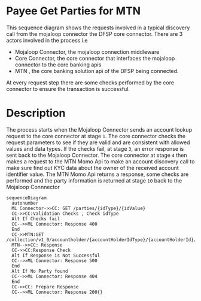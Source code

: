 # Payee Get Parties for MTN
This sequence diagram shows the requests involved in a typical discovery call from the mojaloop connector the DFSP core connector.  There are 3 actors involved in the process i.e
- Mojaloop Connector, the mojaloop connection middleware
- Core Connector, the core connector that interfaces the mojaloop connector to the core banking apis
-  MTN , the core banking solution api of the DFSP being connected.

At every request step there are some checks performed by the core connector to ensure the transaction is successful.

# Description
The process starts when the Mojaloop Connector sends an account lookup request to the core connector at stage `1`. The core connector checks the request parameters to see if they are valid and are consistent with allowed values and data types. If the checks fail, at stage `3`, an error response is sent back to the Mojaloop Connector. The core connector at stage `4` then makes a request to the MTN Momo Api to make an account discovery call to make sure find out KYC data about the owner of the received account identifier value. The MTN Momo Api returns a response, some checks are performed and the party information is returned at stage `10` back to the Mojaloop Connnector

```mermaid
sequenceDiagram
  autonumber
  ML Connector->>CC: GET /parties/{idType}/{idValue}
  CC->>CC:Validation Checks , Check idType
  Alt If Checks fail
  CC-->>ML Connector: Response 400
  End
  CC->>MTN:GET /collection/v1_0/accountholder/{accountHolderIdType}/{accountHolderId}/basicuserinfo
  MTN-->>CC: Response
  CC->>CC:Response Check
  Alt If Response is Not Successful
  CC-->>ML Connector: Response 500
  End
  Alt If No Party found
  CC-->>ML Connector: Response 404
  End
  CC->>CC: Prepare Response
  CC-->>ML Connector: Response 200{}
```